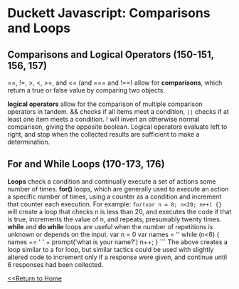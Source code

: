 # Duckett Javascript: Comparisons and Loops

## Comparisons and Logical Operators (150-151, 156, 157) 
==, !=, >, <, >=, and <= (and === and !==) allow for **comparisons**, which return a true or false value by comparing two objects. 

**logical operators** allow for the comparison of multiple comparison  operators in tandem. && checks if all items meet a condition, `||` checks if at least one item meets a condition. ! will invert an otherwise normal comparison, giving the opposite boolean. Logical operators evaluate left to right, and stop when the collected results are sufficient to make a determination. 

## For and While Loops (170-173, 176)
**Loops** check a condition and continually execute a set of actions some number of times. **for()** loops, which are generally used to execute an action a specific number of times, using a counter as a condition and increment that counter each execution. For example:
`for(var n = 0; n<20; n++) {}`
will create a loop that checks n is less than 20, and executes the code if that is true, increments the value of n, and repeats, presumably twenty times. 
**while** and **do while** loops are useful when the number of repetitions is unknown or depends on the input. 
    var n = 0 
    var names = ''
    while (n<6) {
    names += ' ' + prompt('what is your name?')
    n++;
    } ```
The above creates a loop similar to a for loop, but similar tactics could be used with slightly altered code to increment only if a response were given, and continue until 6 responses had been collected. 


[<<Return to Home](README.md)